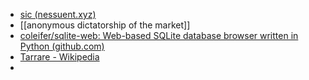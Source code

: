 - [sic (nessuent.xyz)](https://sic.nessuent.xyz/)
- [[anonymous dictatorship of the market]]
- [coleifer/sqlite-web: Web-based SQLite database browser written in Python (github.com)](https://github.com/coleifer/sqlite-web)
- [Tarrare - Wikipedia](https://en.wikipedia.org/wiki/Tarrare)
- 
